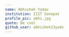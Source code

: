 ```yaml
---
name: Abhishek Yadav
institution: IIIT Sonepat
profile_pic: abhi.jpg
quote: Be cool
github_user: abhishek13yadv
---
```

